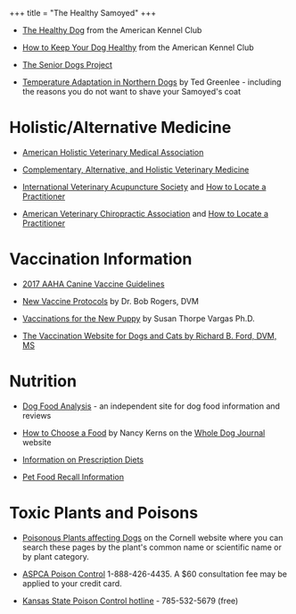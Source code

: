 +++
title = "The Healthy Samoyed"
+++

- [The Healthy Dog](https://www.akc.org/expert-advice/health/) from the American Kennel Club

- [How to Keep Your Dog Healthy](https://www.akc.org/expert-advice/health/how-to-keep-your-dog-healthy/) from the American Kennel Club

- [The Senior Dogs Project](http://srdogs.com/)

- [Temperature Adaptation in Northern Dogs](http://www.samoyed.org/heat.html) by Ted Greenlee -
including the reasons you do not want to shave your Samoyed's coat


# Holistic/Alternative Medicine


- [American Holistic Veterinary Medical Association](http://www.ahvma.org/)

- [Complementary, Alternative, and Holistic Veterinary Medicine](http://www.altvetmed.org/)

- [International Veterinary Acupuncture Society](http://www.ivas.org/) and [How to Locate a Practitioner](https://www.ivas.org/members-only-section/ivas-partners/)

- [American Veterinary Chiropractic Association](http://www.avcadoctors.com/) and [How to Locate a Practitioner](http://animalchiropractic.org/avca-doctor-search.htm)


# Vaccination Information


- [2017 AAHA Canine Vaccine Guidelines](https://www.aaha.org/pet_owner/aaha_guidelines/aahas_canine_vaccination_guidelines.aspx)

- [New Vaccine Protocols](http://www.newvaccinationprotocols.com/) by Dr. Bob Rogers, DVM

- [Vaccinations for the New Puppy](http://www.mirage-samoyeds.com/vaccinations.htm) by Susan Thorpe Vargas Ph.D.

- [The Vaccination Website for Dogs and Cats by Richard B. Ford, DVM, MS](http://www.dvmvac.com/)


# Nutrition


- [Dog Food Analysis](http://www.dogfoodanalysis.com/) - an independent site for dog food information and reviews

- [How to Choose a Food](https://www.whole-dog-journal.com/topics/dog_food.html) by Nancy Kerns on the [Whole Dog Journal](http://www.whole-dog-journal.com/) website

- [Information on Prescription Diets](http://www.prescriptiondiets.com/)

- [Pet Food Recall Information ](/dog-food-recall-information)


# Toxic Plants and Poisons


- [Poisonous Plants affecting Dogs](http://www.ansci.cornell.edu/plants/dogs/) on
the Cornell website where you can search these pages by the plant's
common name or scientific name or by plant category.

- [ASPCA Poison Control](http://www.aspca.org/site/PageServer?pagename=pro_apcc) 1-888-426-4435.
A $60 consultation fee may be applied to your credit card.

- [Kansas State Poison Control hotline](http://www.mediarelations.k-state.edu/newsreleases/pethealth/poisonhotline121107.html) - 785-532-5679
(free)
